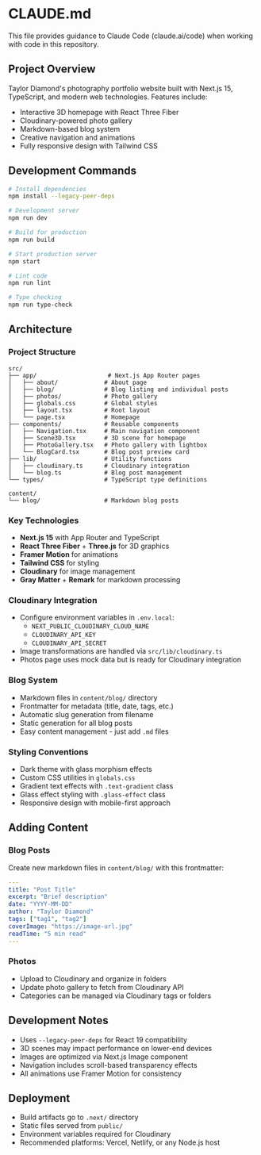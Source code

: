 # CLAUDE.md

This file provides guidance to Claude Code (claude.ai/code) when working with code in this repository.

## Project Overview

Taylor Diamond's photography portfolio website built with Next.js 15, TypeScript, and modern web technologies. Features include:
- Interactive 3D homepage with React Three Fiber
- Cloudinary-powered photo gallery
- Markdown-based blog system
- Creative navigation and animations
- Fully responsive design with Tailwind CSS

## Development Commands

```bash
# Install dependencies
npm install --legacy-peer-deps

# Development server
npm run dev

# Build for production
npm run build

# Start production server
npm start

# Lint code
npm run lint

# Type checking
npm run type-check
```

## Architecture

### Project Structure
```
src/
├── app/                    # Next.js App Router pages
│   ├── about/             # About page
│   ├── blog/              # Blog listing and individual posts
│   ├── photos/            # Photo gallery
│   ├── globals.css        # Global styles
│   ├── layout.tsx         # Root layout
│   └── page.tsx           # Homepage
├── components/            # Reusable components
│   ├── Navigation.tsx     # Main navigation component
│   ├── Scene3D.tsx        # 3D scene for homepage
│   ├── PhotoGallery.tsx   # Photo gallery with lightbox
│   └── BlogCard.tsx       # Blog post preview card
├── lib/                   # Utility functions
│   ├── cloudinary.ts      # Cloudinary integration
│   └── blog.ts            # Blog post management
└── types/                 # TypeScript type definitions

content/
└── blog/                  # Markdown blog posts
```

### Key Technologies
- **Next.js 15** with App Router and TypeScript
- **React Three Fiber** + **Three.js** for 3D graphics
- **Framer Motion** for animations
- **Tailwind CSS** for styling
- **Cloudinary** for image management
- **Gray Matter** + **Remark** for markdown processing

### Cloudinary Integration
- Configure environment variables in `.env.local`:
  - `NEXT_PUBLIC_CLOUDINARY_CLOUD_NAME`
  - `CLOUDINARY_API_KEY`
  - `CLOUDINARY_API_SECRET`
- Image transformations are handled via `src/lib/cloudinary.ts`
- Photos page uses mock data but is ready for Cloudinary integration

### Blog System
- Markdown files in `content/blog/` directory
- Frontmatter for metadata (title, date, tags, etc.)
- Automatic slug generation from filename
- Static generation for all blog posts
- Easy content management - just add `.md` files

### Styling Conventions
- Dark theme with glass morphism effects
- Custom CSS utilities in `globals.css`
- Gradient text effects with `.text-gradient` class
- Glass effect styling with `.glass-effect` class
- Responsive design with mobile-first approach

## Adding Content

### Blog Posts
Create new markdown files in `content/blog/` with this frontmatter:
```yaml
---
title: "Post Title"
excerpt: "Brief description"
date: "YYYY-MM-DD"
author: "Taylor Diamond"
tags: ["tag1", "tag2"]
coverImage: "https://image-url.jpg"
readTime: "5 min read"
---
```

### Photos
- Upload to Cloudinary and organize in folders
- Update photo gallery to fetch from Cloudinary API
- Categories can be managed via Cloudinary tags or folders

## Development Notes

- Uses `--legacy-peer-deps` for React 19 compatibility
- 3D scenes may impact performance on lower-end devices
- Images are optimized via Next.js Image component
- Navigation includes scroll-based transparency effects
- All animations use Framer Motion for consistency

## Deployment

- Build artifacts go to `.next/` directory
- Static files served from `public/` 
- Environment variables required for Cloudinary
- Recommended platforms: Vercel, Netlify, or any Node.js host


